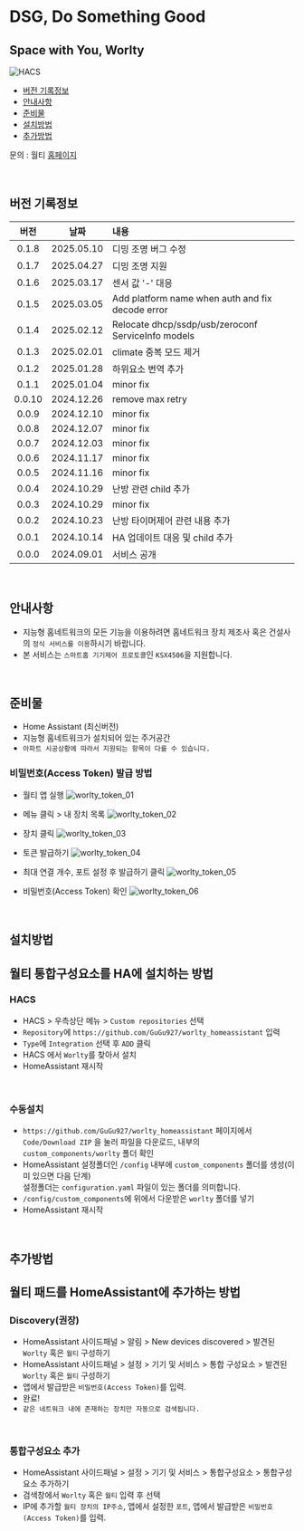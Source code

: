 # DSG, Do Something Good

## Space with You, Worlty

![HACS][hacs-shield]

- [버전 기록정보](#version-history)
- [안내사항](#안내사항)
- [준비물](#준비물)
- [설치방법](#설치방법)
- [추가방법](#추가방법)

문의 : 월티 [홈페이지](https://worlty.com)

<br/>

## 버전 기록정보

|  버전  |    날짜    | 내용                                               |
| :----: | :--------: | :------------------------------------------------- |
| 0.1.8  | 2025.05.10 | 디밍 조명 버그 수정                                |
| 0.1.7  | 2025.04.27 | 디밍 조명 지원                                     |
| 0.1.6  | 2025.03.17 | 센서 값 '-' 대응                                   |
| 0.1.5  | 2025.03.05 | Add platform name when auth and fix decode error   |
| 0.1.4  | 2025.02.12 | Relocate dhcp/ssdp/usb/zeroconf ServiceInfo models |
| 0.1.3  | 2025.02.01 | climate 중복 모드 제거                             |
| 0.1.2  | 2025.01.28 | 하위요소 번역 추가                                 |
| 0.1.1  | 2025.01.04 | minor fix                                          |
| 0.0.10 | 2024.12.26 | remove max retry                                   |
| 0.0.9  | 2024.12.10 | minor fix                                          |
| 0.0.8  | 2024.12.07 | minor fix                                          |
| 0.0.7  | 2024.12.03 | minor fix                                          |
| 0.0.6  | 2024.11.17 | minor fix                                          |
| 0.0.5  | 2024.11.16 | minor fix                                          |
| 0.0.4  | 2024.10.29 | 난방 관련 child 추가                               |
| 0.0.3  | 2024.10.29 | minor fix                                          |
| 0.0.2  | 2024.10.23 | 난방 타이머제어 관련 내용 추가                     |
| 0.0.1  | 2024.10.14 | HA 업데이트 대응 및 child 추가                     |
| 0.0.0  | 2024.09.01 | 서비스 공개                                        |

<br/>

## 안내사항

- 지능형 홈네트워크의 모든 기능을 이용하려면 홈네트워크 장치 제조사 혹은 건설사의 `정식 서비스를 이용`하시기 바랍니다.
- 본 서비스는 `스마트홈 기기제어 프로토콜`인 `KSX4506`을 지원합니다.

<br/>

## 준비물

- Home Assistant (최신버전)
- 지능형 홈네트워크가 설치되어 있는 주거공간
- `아파트 시공상황에 따라서 지원되는 항목이 다를 수 있습니다.`

### 비밀번호(Access Token) 발급 방법

- 월티 앱 실행
  ![worlty_token_01](/img/worlty_token_01.jpg)
  <br/>

- 메뉴 클릭 > 내 장치 목록
  ![worlty_token_02](/img/worlty_token_02.jpg)
  <br/>

- 장치 클릭
  ![worlty_token_03](/img/worlty_token_03.jpg)
  <br/>

- 토큰 발급하기
  ![worlty_token_04](/img/worlty_token_04.jpg)
  <br/>

- 최대 연결 개수, 포트 설정 후 발급하기 클릭
  ![worlty_token_05](/img/worlty_token_05.jpg)
  <br/>

- 비밀번호(Access Token) 확인
  ![worlty_token_06](/img/worlty_token_06.jpg)

<br/>

## 설치방법

## 월티 통합구성요소를 HA에 설치하는 방법

### HACS

- HACS > 우측상단 메뉴 > `Custom repositories` 선택
- `Repository`에 `https://github.com/GuGu927/worlty_homeassistant` 입력
- `Type`에 `Integration` 선택 후 `ADD` 클릭
- HACS 에서 `Worlty`를 찾아서 설치
- HomeAssistant 재시작

<br/>

### 수동설치

- `https://github.com/GuGu927/worlty_homeassistant` 페이지에서 `Code/Download ZIP` 을 눌러 파일을 다운로드, 내부의 `custom_components/worlty` 폴더 확인
- HomeAssistant 설정폴더인 `/config` 내부에 `custom_components` 폴더를 생성(이미 있으면 다음 단계)<br/>설정폴더는 `configuration.yaml` 파일이 있는 폴더를 의미합니다.<br>
- `/config/custom_components`에 위에서 다운받은 `worlty` 폴더를 넣기<br>
- HomeAssistant 재시작

<br/>

## 추가방법

## 월티 패드를 HomeAssistant에 추가하는 방법

### Discovery(**권장**)

- HomeAssistant 사이드패널 > 알림 > New devices discovered > 발견된 `Worlty` 혹은 `월티` 구성하기<br>
- HomeAssistant 사이드패널 > 설정 > 기기 및 서비스 > 통합 구성요소 > 발견된 `Worlty` 혹은 `월티` 구성하기<br>
- 앱에서 발급받은 `비밀번호(Access Token)`를 입력.<br>
- 완료!
- `같은 네트워크 내에 존재하는 장치만 자동으로 검색됩니다.`

<br/>

### 통합구성요소 추가

- HomeAssistant 사이드패널 > 설정 > 기기 및 서비스 > 통합구성요소 > 통합구성요소 추가하기<br>
- 검색창에서 `Worlty` 혹은 `월티` 입력 후 선택<br>
- IP에 추가할 `월티 장치의 IP주소`, 앱에서 설정한 `포트`, 앱에서 발급받은 `비밀번호(Access Token)`를 입력.

[version-shield]: https://img.shields.io/badge/version-v0.0.10-orange.svg
[hacs-shield]: https://img.shields.io/badge/HACS-Custom-red.svg
